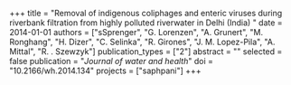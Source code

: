 +++
title = "Removal of indigenous coliphages and enteric viruses during riverbank filtration from highly polluted riverwater in Delhi (India) "
date = 2014-01-01
authors = ["sSprenger", "G. Lorenzen", "A. Grunert", "M. Ronghang", "H. Dizer", "C. Selinka", "R. Girones", "J. M. Lopez-Pila", "A. Mittal", "R. . Szewzyk"]
publication_types = ["2"]
abstract = ""
selected = false
publication = "*Journal of water and health*"
doi = "10.2166/wh.2014.134"
projects = ["saphpani"]
+++

